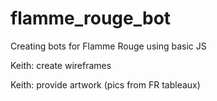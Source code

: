 # flamme_rouge_bot
Creating bots for Flamme Rouge using basic JS

Keith: create wireframes

Keith: provide artwork (pics from FR tableaux)
